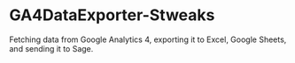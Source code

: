 # GA4DataExporter-Stweaks
Fetching data from Google Analytics 4, exporting it to Excel, Google Sheets, and sending it to Sage.
